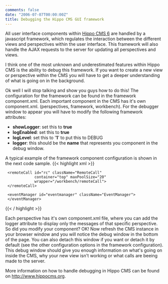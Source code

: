 ```yaml
---
comments: false
date: "2006-07-07T00:00:00Z"
title: Debugging the Hippo CMS GUI framework
---
```


All user interface components within <a href="http://www.hippocms.org" target="_blank">Hippo CMS 6</a> are handled by a javascript framework, which regulates the interaction between the different views and perspectives within the user interface.
This framework will also handle the AJAX requests to the server for updating all perspectives and views.

I think one of the most unknown and underestimated features within Hippo CMS is the ability to debug this framework.
If you want to create a new view or perspective within the CMS you will have to get a deeper understanding of what is going on in the background.

Ok well I will stop talking and show you guys how to do this! The configuration for the framework can be found in the framework component.xml. Each important component in the CMS has it's own component.xml. (perspectives, framework, workbench).
For the debugger window to appear you will have to modify the following framework attributes:

+ **showLogger**: set this to **true**
+ **logEnabled**: set this to **true**
+ **logLevel**: set this to '**1**' to put this to DEBUG
+ **logger**: this should be the **name** that represents you component in the debug window.

A typical example of the framework component configuration is shown in the next code sample.
{{< highlight xml >}}
  <framework id="framework" showLogger="true"
           undockLogger="false" logEnabled="true"
           logFrame="bottomframe" topFrame="topframe"
           mainFrame="mainframe" logLevel="1"
           logger="framework">

     <remoteCall id="rc" className="RemoteCall"
                 container="top" maxPoolSize="20"
                 wrapper="/workbench/remoteCall">
     </remoteCall>

     <eventManager id="eventmanager" className="EventManager">
     </eventManager>
  </framework>
{{< / highlight >}}

Each perspective has it's own component.xml file, where you can add the logger attribute to display only the messages of that specific perspective.
So did you modify your component? OK! Now refresh the CMS instance in your browser window and you will notice the debug window in the bottom of the page.
You can also detach this window if you want or detach it by default (see the other configuration options in the framework configuration). This debug window should give you enough information on what's going on inside the CMS, why your new view isn't working or what calls are beeing made to the server.

More information on how to handle debugging in Hippo CMS can be found on <a href="http://www.hippocms.org" target="_blank">http://www.hippocms.org</a>.
